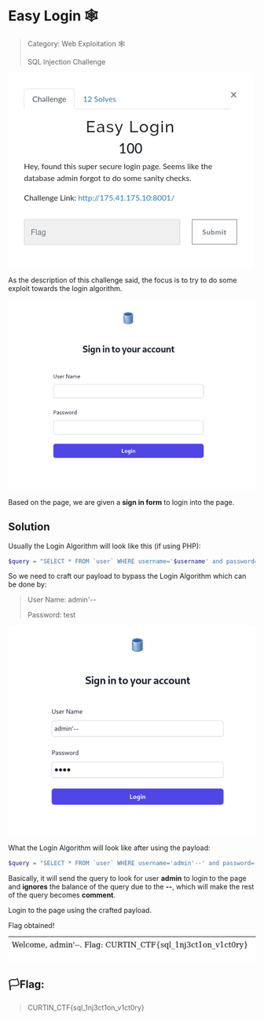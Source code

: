 # Easy Login 🕸️

> Category: Web Exploitation 🕸️
>
> SQL Injection Challenge

![img](../Easy%20Login/desc.png)

As the description of this challenge said, the focus is to try to do some exploit towards the login algorithm.

![img](../Easy%20Login/web.png)

Based on the page, we are given a **sign in form** to login into the page.

## Solution

Usually the Login Algorithm will look like this (if using PHP):

```PHP
$query = "SELECT * FROM `user` WHERE username='$username' and password='$password'";
```
So we need to craft our payload to bypass the Login Algorithm which can be done by:

> User Name: admin'--
>
> Password: test

![img](../Easy%20Login/payload.png)

What the Login Algorithm will look like after using the payload:

```PHP
$query = "SELECT * FROM `user` WHERE username='admin'--' and password='test'";
```

Basically, it will send the query to look for user **admin** to login to the page and **ignores** the balance of the query due to the **--**, which will make the rest of the query becomes **comment**.

Login to the page using the crafted payload.

Flag obtained!

![img](../Easy%20Login/flag.png)

## 🏳️Flag:

> CURTIN_CTF{sql_1nj3ct1on_v1ct0ry}